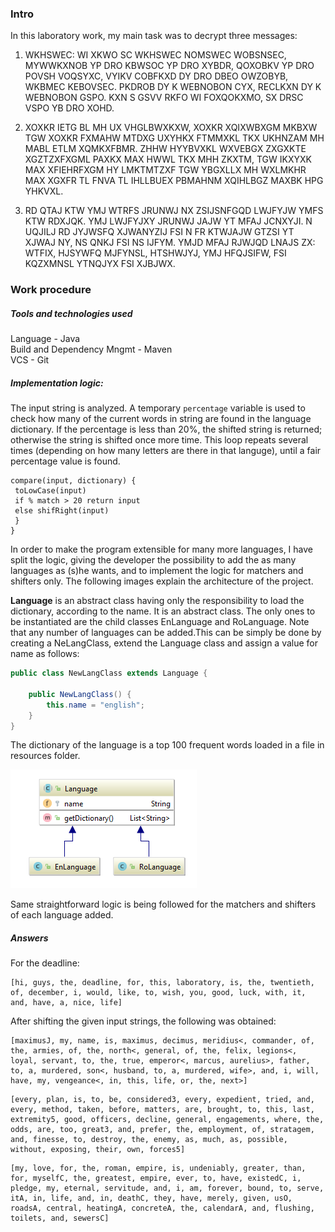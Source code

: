 ### Intro
In this laboratory work, my main task was to decrypt three messages:

1. WKHSWEC: WI XKWO SC WKHSWEC NOMSWEC WOBSNSEC, MYWWKXNOB YP DRO KBWSOC YP DRO XYBDR, QOXOBKV YP DRO POVSH VOQSYXC, VYIKV COBFKXD DY DRO DBEO OWZOBYB, WKBMEC KEBOVSEC. PKDROB DY K WEBNOBON CYX, RECLKXN DY K WEBNOBON GSPO. KXN S GSVV RKFO WI FOXQOKXMO, SX DRSC VSPO YB DRO XOHD.

2. XOXKR IETG BL MH UX VHGLBWXKXW, XOXKR XQIXWBXGM MKBXW TGW XOXKR FXMAHW MTDXG UXYHKX FTMMXKL TKX UKHNZAM MH MABL ETLM XQMKXFBMR. ZHHW HYYBVXKL WXVEBGX ZXGXKTE XGZTZXFXGML PAXKX MAX HWWL TKX MHH ZKXTM, TGW IKXYXK MAX XFIEHRFXGM HY LMKTMTZXF TGW YBGXLLX MH WXLMKHR MAX XGXFR TL FNVA TL IHLLBUEX PBMAHNM XQIHLBGZ MAXBK HPG YHKVXL.

3. RD QTAJ KTW YMJ WTRFS JRUNWJ NX ZSIJSNFGQD LWJFYJW YMFS KTW RDXJQK. YMJ LWJFYJXY JRUNWJ JAJW YT MFAJ JCNXYJI. N UQJILJ RD JYJWSFQ XJWANYZIJ FSI N FR KTWJAJW GTZSI YT XJWAJ NY, NS QNKJ FSI NS IJFYM. YMJD MFAJ RJWJQD LNAJS ZX: WTFIX, HJSYWFQ MJFYNSL, HTSHWJYJ, YMJ HFQJSIFW, FSI KQZXMNSL YTNQJYX FSI XJBJWX.

### Work procedure
##### Tools and technologies used
Language - Java <br />
Build and Dependency Mngmt - Maven <br />
VCS - Git <br />

##### Implementation logic: 
The input string is analyzed. A temporary ``` percentage ``` variable is used to check how many of the current words in string are found in the language dictionary. If the percentage is less than 20%, the shifted string is returned; otherwise the string is shifted once more time. This loop repeats several times (depending on how many letters are there in that languge), until a fair percentage value is found.

``` 
compare(input, dictionary) {
 toLowCase(input)
 if % match > 20 return input
 else shifRight(input)
 }
}
```

In order to make the program extensible for many more languages, I have split the logic, giving the developer the possibility to add the as many languages as (s)he wants, and to implement the logic for matchers and shifters only. The following images explain the architecture of the project. <br />

**Language** is an abstract class having only the responsibility to load the dictionary, according to the name. It is an abstract class. The only ones to be instantiated are the child classes EnLanguage and RoLanguage. Note that any number of languages can be added.This can be simply be done by creating a NeLangClass, extend the Language class and assign a value for name as follows:
```java
public class NewLangClass extends Language {

    public NewLangClass() {
        this.name = "english";
    }
}
```
The dictionary of the language is a top 100 frequent words loaded in a file in resources folder.  

![alt text](img/languges.PNG "Languages")

Same straightforward logic is being followed for the matchers and shifters of each language added. 

##### Answers
For the deadline:
```
[hi, guys, the, deadline, for, this, laboratory, is, the, twentieth, of, december, i, would, like, to, wish, you, good, luck, with, it, and, have, a, nice, life]
```

After shifting the given input strings, the following was obtained:

```
[maximusJ, my, name, is, maximus, decimus, meridius<, commander, of, the, armies, of, the, north<, general, of, the, felix, legions<, loyal, servant, to, the, true, emperor<, marcus, aurelius>, father, to, a, murdered, son<, husband, to, a, murdered, wife>, and, i, will, have, my, vengeance<, in, this, life, or, the, next>]
```

```
[every, plan, is, to, be, considered3, every, expedient, tried, and, every, method, taken, before, matters, are, brought, to, this, last, extremity5, good, officers, decline, general, engagements, where, the, odds, are, too, great3, and, prefer, the, employment, of, stratagem, and, finesse, to, destroy, the, enemy, as, much, as, possible, without, exposing, their, own, forces5]
```

```
[my, love, for, the, roman, empire, is, undeniably, greater, than, for, myselfC, the, greatest, empire, ever, to, have, existedC, i, pledge, my, eternal, servitude, and, i, am, forever, bound, to, serve, itA, in, life, and, in, deathC, they, have, merely, given, usO, roadsA, central, heatingA, concreteA, the, calendarA, and, flushing, toilets, and, sewersC]
```
